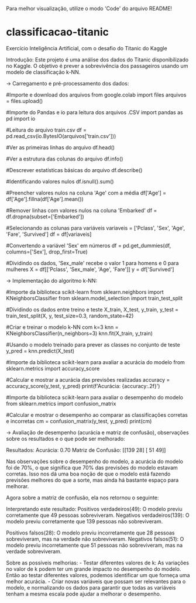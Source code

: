 Para melhor visualização, utilize o modo 'Code' do arquivo README!

# classificacao-titanic
Exercício Inteligência Artificial, com o desafio do Titanic do Kaggle

Introdução:
Este projeto é uma análise dos dados do Titanic disponibilizado no Kaggle. O objetivo é prever a sobrevivência dos passageiros usando um modelo de classificação k-NN.

-> Carregamento e pré-processamento dos dados:

#Importe e download dos arquivos
from google.colab import files
arquivos = files.upload()

#Importe do Pandas e io para leitura dos arquivos .CSV
import pandas as pd
import io

#Leitura do arquivo train.csv
df = pd.read_csv(io.BytesIO(arquivos['train.csv']))

#Ver as primeiras linhas do arquivo
df.head()

#Ver a estrutura das colunas do arquivo
df.info()

#Descrever estatísticas básicas do arquivo
df.describe()

#Identificando valores nulos
df.isnull().sum()

#Preencher valores nulos na coluna 'Age' com a média
df['Age'] = df['Age'].fillna(df['Age'].mean())

#Remover linhas com valores nulos na coluna 'Embarked'
df = df.dropna(subset=['Embarked'])

#Selecionando as colunas para variáveis
variaveis = ['Pclass', 'Sex', 'Age', 'Fare', 'Survived']
df = df[variaveis]

#Convertendo a variável 'Sex' em números
df = pd.get_dummies(df, columns=['Sex'], drop_first=True)

#Dividindo os dados, 'Sex_male' recebe o valor 1 para homens e 0 para mulheres
X = df[['Pclass', 'Sex_male', 'Age', 'Fare']]
y = df['Survived']

-> Implementação do algoritmo k-NN:

#Importe da biblioteca scikit-learn
from sklearn.neighbors import KNeighborsClassifier
from sklearn.model_selection import train_test_split

#Dividindo os dados entre treino e teste
X_train, X_test, y_train, y_test = train_test_split(X, y, test_size=0.3, random_state=42)

#Criar e treinar o modelo k-NN com k=3
knn = KNeighborsClassifier(n_neighbors=3)
knn.fit(X_train, y_train)

#Usando o modelo treinado para prever as classes no conjunto de teste
y_pred = knn.predict(X_test)

#Importe da biblioteca scikit-learn para avaliar a acurácia do modelo
from sklearn.metrics import accuracy_score

#Calcular e mostrar a acurácia das previsões realizadas
accuracy = accuracy_score(y_test, y_pred)
print(f'Acurácia: {accuracy:.2f}')

#Importe da biblioteca scikit-learn para avaliar o desempenho do modelo
from sklearn.metrics import confusion_matrix

#Calcular e mostrar o desempenho ao comparar as classificações corretas e incorretas
cm = confusion_matrix(y_test, y_pred)
print(cm)

-> Avaliação de desempenho (acurácia e matriz de confusão), observações sobre os resultados e o que pode ser melhorado:

Resultados:
Acurácia: 0.70
Matriz de Confusão:
[[139  28]
 [ 51  49]]

Nas observações sobre o desempenho do modelo, a acurácia do modelo foi de 70%, o que significa que 70% das previsões do modelo estavam corretas. Isso nos dá uma boa noção de que o modelo está fazendo previsões melhores do que a sorte, mas ainda há bastante espaço para melhorar.

Agora sobre a matriz de confusão, ela nos retornou o seguinte:

Interpretando este resultado:
Positivos verdadeiros(49): O modelo previu corretamente que 49 pessoas sobreviveram.
Negativos verdadeiros(139): O modelo previu corretamente que 139 pessoas não sobreviveram.

Positivos falsos(28): O modelo previu incorretamente que 28 pessoas sobreviveram, mas na verdade não sobreviveram.
Negativos falsos(51): O modelo previu incorretamente que 51 pessoas não sobreviveram, mas na verdade sobreviveram.

Sobre as possíveis melhorias:
	- Testar diferentes valores de k: As variações no valor de k podem ter um grande impacto no desempenho do modelo. Então ao testar diferentes valores, podemos identificar um que forneça uma melhor acurácia.
	- Criar novas variáveis que possam ser relevantes para o modelo, e normalizando os dados para garantir que todas as variáveis tenham a mesma escala pode ajudar a melhorar o desempenho.
